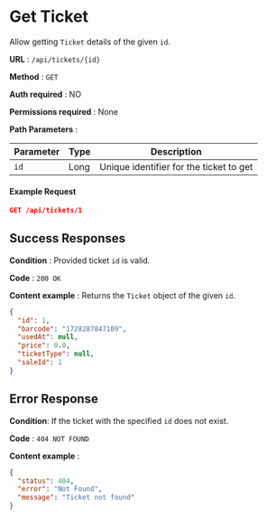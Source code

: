 # Get Ticket

Allow getting `Ticket` details of the given `id`.

**URL** : `/api/tickets/{id}`

**Method** : `GET`

**Auth required** : NO

**Permissions required** : None

**Path Parameters** :

| Parameter | Type | Description                             |
| --------- | ---- | --------------------------------------- |
| `id`      | Long | Unique identifier for the ticket to get |

#### Example Request

```json
GET /api/tickets/1
```

## Success Responses

**Condition** : Provided ticket `id` is valid.

**Code** : `200 OK`

**Content example** : Returns the `Ticket` object of the given `id`.

```json
{
  "id": 1,
  "barcode": "1728287847109",
  "usedAt": null,
  "price": 0.0,
  "ticketType": null,
  "saleId": 1
}
```

## Error Response

**Condition**: If the ticket with the specified `id` does not exist.

**Code** : `404 NOT FOUND`

**Content example** :

```json
{
  "status": 404,
  "error": "Not Found",
  "message": "Ticket not found"
}
```
